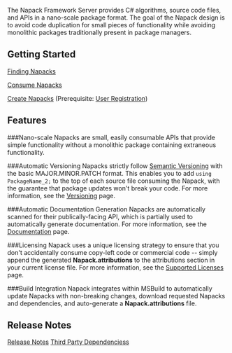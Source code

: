 The Napack Framework Server provides C# algorithms, source code files, and APIs in a nano-scale package format.
The goal of the Napack design is to avoid code duplication for small pieces of functionality while avoiding monolithic packages traditionally present in package managers.

Getting Started
---------------
[Finding Napacks](./Search.md)

[Consume Napacks](./Consumption.md)

[Create Napacks](./Creation.md) (Prerequisite: [User Registration](./Registration.md))

Features
--------

###Nano-scale
Napacks are small, easily consumable APIs that provide simple functionality without a monolithic package containing extraneous functionality.

###Automatic Versioning
Napacks strictly follow [Semantic Versioning](http://semver.org/) with the basic MAJOR.MINOR.PATCH format. This enables you to add ```using PackageName_2;``` to the top of each source file consuming the Napack, with the guarantee that package updates won't break your code. For more information, see the [Versioning](./Versioning.md) page.

###Automatic Documentation Generation
Napacks are automatically scanned for their publically-facing API, which is partially used to automatically generate documentation. For more information, see the [Documentation](./Documentation.md) page.

###Licensing
Napack uses a unique licensing strategy to ensure that you don't accidentally consume copy-left code or commercial code -- simply append the generated **Napack.attributions** to the attributions section in your current license file. For more information, see the [Supported Licenses](./SupportedLicenses.md) page.

###Build Integration
Napack integrates within MSBuild to automatically update Napacks with non-breaking changes, download requested Napacks and dependencies, and auto-generate a **Napack.attributions** file.

Release Notes
-------------

[Release Notes](./ReleaseNotes.md)
[Third Party Dependenciess](./ThirdParty.md)